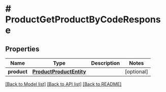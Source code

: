 # # ProductGetProductByCodeResponse


## Properties 


Name | Type | Description | Notes
------------ | ------------- | ------------- | -------------
**product**| [**ProductProductEntity**](ProductProductEntity.md) |   | [optional]


[[Back to Model list]](../../README.md#models) [[Back to API list]](../../README.md#endpoints) [[Back to README]](../../README.md)

